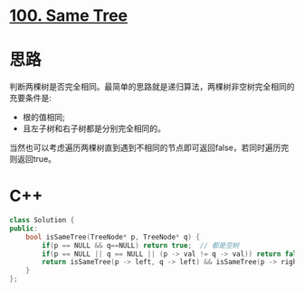# [100. Same Tree](https://leetcode.com/problems/same-tree/description/)
# 思路
判断两棵树是否完全相同。最简单的思路就是递归算法，两棵树非空树完全相同的充要条件是:
* 根的值相同;
* 且左子树和右子树都是分别完全相同的。

当然也可以考虑遍历两棵树直到遇到不相同的节点即可返回false，若同时遍历完则返回true。

# C++
``` C++
class Solution {
public:
    bool isSameTree(TreeNode* p, TreeNode* q) {
        if(p == NULL && q==NULL) return true;  // 都是空树
        if(p == NULL || q == NULL || (p -> val != q -> val)) return false;
        return isSameTree(p -> left, q -> left) && isSameTree(p -> right, q -> right);
    }
};
```
